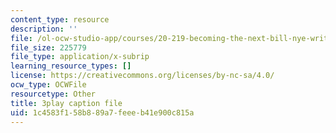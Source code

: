 ```yaml
---
content_type: resource
description: ''
file: /ol-ocw-studio-app/courses/20-219-becoming-the-next-bill-nye-writing-and-hosting-the-educational-show-january-iap-2015/1c4583f158b889a7feeeb41e900c815a_AjK2zF9yN0k.srt
file_size: 225779
file_type: application/x-subrip
learning_resource_types: []
license: https://creativecommons.org/licenses/by-nc-sa/4.0/
ocw_type: OCWFile
resourcetype: Other
title: 3play caption file
uid: 1c4583f1-58b8-89a7-feee-b41e900c815a
---
```

